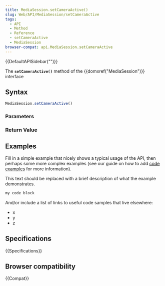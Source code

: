 ```yaml
---
title: MediaSession.setCameraActive()
slug: Web/API/MediaSession/setCameraActive
tags:
  - API
  - Method
  - Reference
  - setCameraActive
  - MediaSession
browser-compat: api.MediaSession.setCameraActive
---
```

{{DefaultAPISidebar("")}}

The **`setCameraActive()`** method of the {{domxref("MediaSession")}} interface 

## Syntax

```js
MediaSession.setCameraActive()
```

### Parameters



### Return Value



## Examples

Fill in a simple example that nicely shows a typical usage of the API, then perhaps some more complex examples (see our guide on how to add [code examples](/en-US/docs/MDN/Contribute/Structures/Code_examples) for more information).

This text should be replaced with a brief description of what the example demonstrates.

```js
my code block
```

And/or include a list of links to useful code samples that live elsewhere:

*   x
*   y
*   z

## Specifications

{{Specifications}}

## Browser compatibility

{{Compat}}

